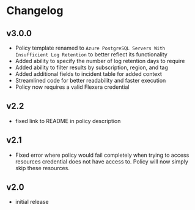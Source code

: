 # Changelog

## v3.0.0

- Policy template renamed to `Azure PostgreSQL Servers With Insufficient Log Retention` to better reflect its functionality
- Added ability to specify the number of log retention days to require
- Added ability to filter results by subscription, region, and tag
- Added additional fields to incident table for added context
- Streamlined code for better readability and faster execution
- Policy now requires a valid Flexera credential

## v2.2

- fixed link to README in policy description

## v2.1

- Fixed error where policy would fail completely when trying to access resources credential does not have access to. Policy will now simply skip these resources.

## v2.0

- initial release
